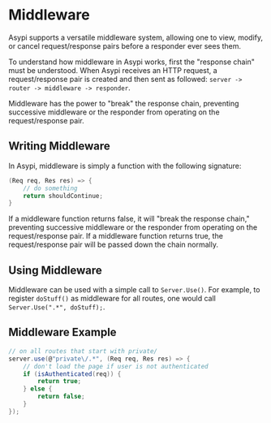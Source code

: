 # Middleware

Asypi supports a versatile middleware system, allowing one to view, modify, or cancel request/response pairs before a responder ever sees them.

To understand how middleware in Asypi works, first the "response chain" must be understood. When Asypi receives an HTTP request, a request/response pair is created and then sent as followed: `server -> router -> middleware -> responder`.

Middleware has the power to "break" the response chain, preventing successive middleware or the responder from operating on the request/response pair.

## Writing Middleware

In Asypi, middleware is simply a function with the following signature:

```C#
(Req req, Res res) => {
    // do something
    return shouldContinue;
}
```

If a middleware function returns false, it will "break the response chain," preventing successive middleware or the responder from operating on the request/response pair. If a middleware function returns true, the request/response pair will be passed down the chain normally.

## Using Middleware

Middleware can be used with a simple call to `Server.Use()`. For example, to register `doStuff()` as middleware for all routes, one would call `Server.Use(".*", doStuff);`.

## Middleware Example

```C#
// on all routes that start with private/
server.use(@"private\/.*", (Req req, Res res) => {
    // don't load the page if user is not authenticated
    if (isAuthenticated(req)) {
        return true;
    } else {
        return false;
    }
});
```
